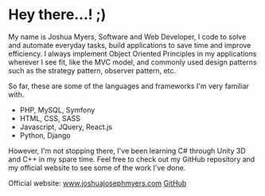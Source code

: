# Hey there...! ;)

My name is Joshua Myers, Software and Web Developer, I code to solve and automate everyday tasks, build applications to save time and improve efficiency.
I always implement Object Oriented Principles in my applications wherever I see fit, like the MVC model, and commonly used design patterns such as the strategy pattern, observer pattern, etc.

So far, these are some of the languages and frameworks I'm very familiar with.

- PHP, MySQL, Symfony
- HTML, CSS, SASS
- Javascript, JQuery, React.js
- Python, Django

However, I'm not stopping there, I've been learning C# through Unity 3D and C++ in my spare time.
Feel free to check out my GitHub repository and my official website to see some of the work I've done.

Official website: www.joshuajosephmyers.com
[GitHub](http://github.com)